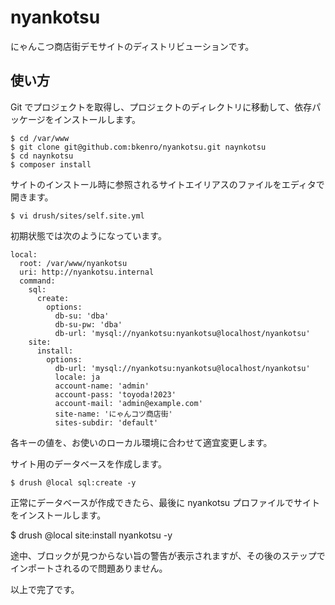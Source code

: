 # nyankotsu

にゃんこつ商店街デモサイトのディストリビューションです。

## 使い方

Git でプロジェクトを取得し、プロジェクトのディレクトリに移動して、依存パッケージをインストールします。

```
$ cd /var/www
$ git clone git@github.com:bkenro/nyankotsu.git naynkotsu
$ cd naynkotsu
$ composer install
```

サイトのインストール時に参照されるサイトエイリアスのファイルをエディタで開きます。

```
$ vi drush/sites/self.site.yml
```

初期状態では次のようになっています。

```
local:
  root: /var/www/nyankotsu
  uri: http://nyankotsu.internal
  command:
    sql:
      create:
        options:
          db-su: 'dba'
          db-su-pw: 'dba'
          db-url: 'mysql://nyankotsu:nyankotsu@localhost/nyankotsu'
    site:
      install:
        options:
          db-url: 'mysql://nyankotsu:nyankotsu@localhost/nyankotsu'
          locale: ja
          account-name: 'admin'
          account-pass: 'toyoda!2023'
          account-mail: 'admin@example.com'
          site-name: 'にゃんコツ商店街'
          sites-subdir: 'default'
```

各キーの値を、お使いのローカル環境に合わせて適宜変更します。

サイト用のデータベースを作成します。

```
$ drush @local sql:create -y
```
正常にデータベースが作成できたら、最後に nyankotsu プロファイルでサイトをインストールします。

$ drush @local site:install nyankotsu -y

途中、ブロックが見つからない旨の警告が表示されますが、その後のステップでインポートされるので問題ありません。

以上で完了です。
